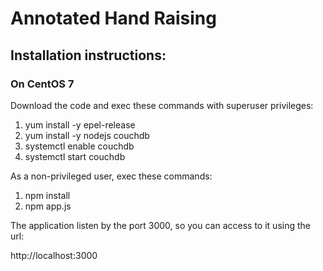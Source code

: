 # Annotated Hand Raising

## Installation instructions:

### On CentOS 7

Download the code and exec these commands with superuser privileges:

1. yum install -y epel-release
2. yum install -y nodejs couchdb
3. systemctl enable couchdb
4. systemctl start couchdb

As a non-privileged user, exec these commands:

1. npm install
2. npm app.js

The application listen by the port 3000, so you can access to it using the url:

 http://localhost:3000

